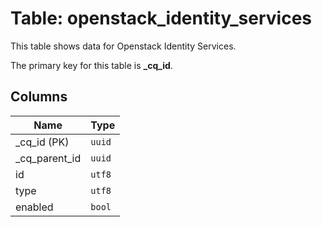# Table: openstack_identity_services

This table shows data for Openstack Identity Services.

The primary key for this table is **_cq_id**.

## Columns

| Name          | Type          |
| ------------- | ------------- |
|_cq_id (PK)|`uuid`|
|_cq_parent_id|`uuid`|
|id|`utf8`|
|type|`utf8`|
|enabled|`bool`|